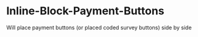 # Inline-Block-Payment-Buttons
Will place payment buttons (or placed coded survey buttons) side by side
